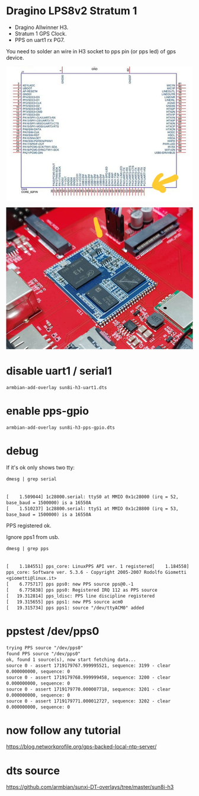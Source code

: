 # Dragino LPS8v2 Stratum 1

- Dragino Allwinner H3.
- Stratum 1 GPS Clock.
- PPS on uart1 rx PG7.

You need to solder an wire in H3 socket to pps pin (or pps led) of gps device.

![PG7](./PG7.jpg)

![Allwinner H3](./H3.jpg)

# disable uart1 / serial1

```
armbian-add-overlay sun8i-h3-uart1.dts
```
# enable pps-gpio 

```
armbian-add-overlay sun8i-h3-pps-gpio.dts
```

# debug

If it's ok only shows two tty:

```
dmesg | grep serial


[    1.509044] 1c28000.serial: ttyS0 at MMIO 0x1c28000 (irq = 52, base_baud = 1500000) is a 16550A
[    1.510237] 1c28800.serial: ttyS1 at MMIO 0x1c28800 (irq = 53, base_baud = 1500000) is a 16550A
```

PPS registered ok.

Ignore pps1 from usb.
```
dmesg | grep pps


[    1.184551] pps_core: LinuxPPS API ver. 1 registered[    1.184558] pps_core: Software ver. 5.3.6 - Copyright 2005-2007 Rodolfo Giometti <giometti@linux.it>
[    6.775717] pps pps0: new PPS source pps@0.-1
[    6.775838] pps pps0: Registered IRQ 112 as PPS source
[   19.312814] pps_ldisc: PPS line discipline registered
[   19.315655] pps pps1: new PPS source acm0
[   19.315734] pps pps1: source "/dev/ttyACM0" added
```

# ppstest /dev/pps0

```
trying PPS source "/dev/pps0"
found PPS source "/dev/pps0"
ok, found 1 source(s), now start fetching data...
source 0 - assert 1719179767.999995521, sequence: 3199 - clear  0.000000000, sequence: 0
source 0 - assert 1719179768.999999458, sequence: 3200 - clear  0.000000000, sequence: 0
source 0 - assert 1719179770.000007718, sequence: 3201 - clear  0.000000000, sequence: 0
source 0 - assert 1719179771.000012727, sequence: 3202 - clear  0.000000000, sequence: 0
```

# now follow any tutorial

https://blog.networkprofile.org/gps-backed-local-ntp-server/

# dts source

https://github.com/armbian/sunxi-DT-overlays/tree/master/sun8i-h3


